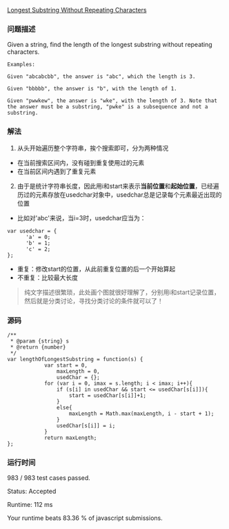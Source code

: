 [Longest Substring Without Repeating Characters](https://leetcode.com/problems/longest-substring-without-repeating-characters/description/)
### 问题描述
Given a string, find the length of the longest substring without repeating characters.
```
Examples:

Given "abcabcbb", the answer is "abc", which the length is 3.

Given "bbbbb", the answer is "b", with the length of 1.

Given "pwwkew", the answer is "wke", with the length of 3. Note that the answer must be a substring, "pwke" is a subsequence and not a substring.
```
### 解法
1. 从头开始遍历整个字符串，挨个搜索即可，分为两种情况
- 在当前搜索区间内，没有碰到重复使用过的元素
- 在当前区间内遇到了重复元素
2. 由于是统计字符串长度，因此用i和start来表示**当前位置**和**起始位置**，已经遍历过的元素存放在usedchar对象中，usedchar总是记录每个元素最近出现的位置
- 比如对'abc'来说，当i=3时，usedchar应当为：
```
var usedchar = {
      'a' = 0;
      'b' = 1;
      'c' = 2;
};
```
- 重复：修改start的位置，从此前重复位置的后一个开始算起
- 不重复：比较最大长度
> 纯文字描述很繁琐，此处画个图就很好理解了，分别用i和start记录位置，然后就是分类讨论，寻找分类讨论的条件就可以了！
### 源码
```
/**
 * @param {string} s
 * @return {number}
 */
var lengthOfLongestSubstring = function(s) {
            var start = 0,
                maxLength = 0,
                usedChar = {};
            for (var i = 0, imax = s.length; i < imax; i++){
                if (s[i] in usedChar && start <= usedChar[s[i]]){
                    start = usedChar[s[i]]+1;
                }
                else{
                    maxLength = Math.max(maxLength, i - start + 1);
                }
                usedChar[s[i]] = i;
            }
            return maxLength;
};
```
### 运行时间

983 / 983 test cases passed.

Status: Accepted

Runtime: 112 ms

Your runtime beats 83.36 % of javascript submissions.
